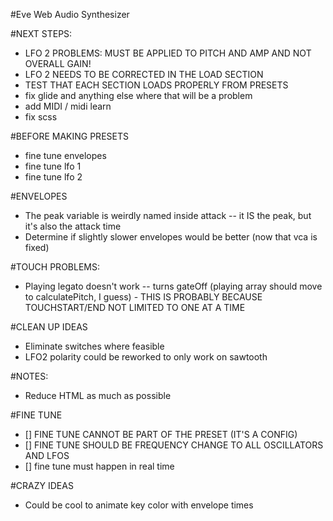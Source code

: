 #Eve Web Audio Synthesizer

#NEXT STEPS:
* LFO 2 PROBLEMS: MUST BE APPLIED TO PITCH AND AMP AND NOT OVERALL GAIN!
* LFO 2 NEEDS TO BE CORRECTED IN THE LOAD SECTION
* TEST THAT EACH SECTION LOADS PROPERLY FROM PRESETS
* fix glide and anything else where that will be a problem
* add MIDI / midi learn
* fix scss


#BEFORE MAKING PRESETS
* fine tune envelopes
* fine tune lfo 1
* fine tune lfo 2


#ENVELOPES
* The peak variable is weirdly named inside attack -- it IS the peak, but it's also the attack time
* Determine if slightly slower envelopes would be better (now that vca is fixed)


#TOUCH PROBLEMS:
* Playing legato doesn't work -- turns gateOff (playing array should move to calculatePitch, I guess) - THIS IS PROBABLY BECAUSE TOUCHSTART/END NOT LIMITED TO ONE AT A TIME


#CLEAN UP IDEAS
* Eliminate switches where feasible
* LFO2 polarity could be reworked to only work on sawtooth


#NOTES:
* Reduce HTML as much as possible


#FINE TUNE
* [] FINE TUNE CANNOT BE PART OF THE PRESET (IT'S A CONFIG)
* [] FINE TUNE SHOULD BE FREQUENCY CHANGE TO ALL OSCILLATORS AND LFOS
* [] fine tune must happen in real time


#CRAZY IDEAS
* Could be cool to animate key color with envelope times
